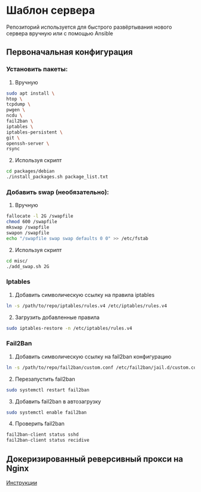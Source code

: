 # Шаблон сервера

Репозиторий используется для быстрого развёртывания нового сервера вручную или с помощью Ansible

## Первоначальная конфигурация

### Установить пакеты:  
1. Вручную
```bash
sudo apt install \
htop \
tcpdump \
pwgen \
ncdu \
fail2ban \
iptables \
iptables-persistent \
git \
openssh-server \
rsync
```
2. Используя скрипт
```bash
cd packages/debian  
./install_packages.sh package_list.txt
```

### Добавить swap (необязательно):
1. Вручную
```bash
fallocate -l 2G /swapfile
chmod 600 /swapfile
mkswap /swapfile
swapon /swapfile
echo "/swapfile swap swap defaults 0 0" >> /etc/fstab
```

2. Используя скрипт
```bash
cd misc/
./add_swap.sh 2G
```
### Iptables
1. Добавить символическую ссылку на правила iptables
```bash
ln -s /path/to/repo/iptables/rules.v4 /etc/iptables/rules.v4
```
2. Загрузить добавленные правила
```bash
sudo iptables-restore -n /etc/iptables/rules.v4
```

### Fail2Ban

1. Добавить символическую ссылку на fail2ban конфигурацию
```bash
ln -s /path/to/repo/fail2ban/custom.conf /etc/fail2ban/jail.d/custom.conf
```
2. Перезапустить fail2ban
```bash
sudo systemctl restart fail2ban
```
3. Добавить fail2ban в автозагрузку
```bash
sudo systemctl enable fail2ban
```
4. Проверить fail2ban
```bash
fail2ban-client status sshd
fail2ban-client status recidive
```

## Докеризированный реверсивный прокси на Nginx

[Инструкции](docker/reverse-proxy/README.md)